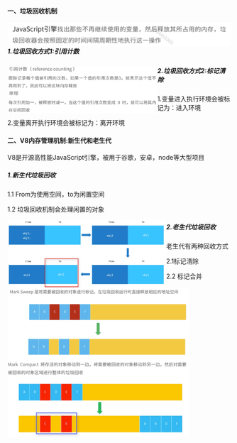 #### 一、垃圾回收机制

<img src="垃圾回收机制.assets/垃圾回收机制.png" alt="垃圾回收机制" style="zoom:50%;" align="left"/>

##### 1.垃圾回收方式1:引用计数

<img src="垃圾回收机制.assets/引用计数.png" alt="引用计数" style="zoom: 33%;" align="left" />

##### 2.垃圾回收方式2:标记清除

1.变量进入执行环境会被标记为：进入环境

2.变量离开执行环境会被标记为：离开环境

#### 二、V8内存管理机制:新生代和老生代

V8是开源高性能JavaScript引擎，被用于谷歌，安卓，node等大型项目

##### 1.新生代垃圾回收

1.1 From为使用空间，to为闲置空间

1.2 垃圾回收机制会处理闲置的对象

<img src="垃圾回收机制.assets/新生代垃圾回收.png" alt="新生代垃圾回收" style="zoom: 35%;" align="left"/>

##### 2.老生代垃圾回收

老生代有两种回收方式

2.1标记清除

<img src="垃圾回收机制.assets/老生代标记清除.png" alt="老生代标记清除" style="zoom:40%;" align="left"/>

2.2 标记合并

<img src="垃圾回收机制.assets/老生代标记合并.png" alt="老生代标记合并" style="zoom:40%;" align="left" />